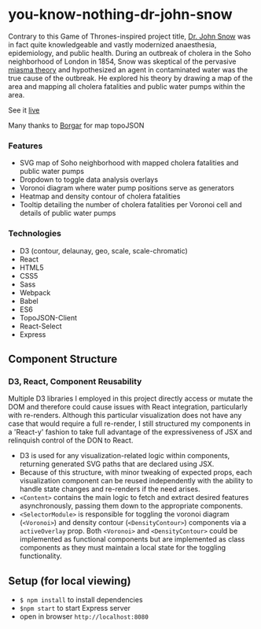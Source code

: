 # you-know-nothing-dr-john-snow
Contrary to this Game of Thrones-inspired project title, [Dr. John Snow](https://en.wikipedia.org/wiki/John_Snow) was in fact quite knowledgeable and vastly modernized anaesthesia, epidemiology, and public health. During an outbreak of cholera in the Soho neighborhood of London in 1854, Snow was skeptical of the pervasive [miasma theory](https://en.wikipedia.org/wiki/Miasma_theory) and hypothesized an agent in contaminated water was the true cause of the outbreak. He explored his theory by drawing a map of the area and mapping all cholera fatalities and public water pumps within the area. 

See it [live](https://nwilliams770.github.io/you-know-nothing-dr-john-snow/)

Many thanks to [Borgar](https://github.com/borgar) for map topoJSON

### Features
- SVG map of Soho neighborhood with mapped cholera fatalities and public water pumps
- Dropdown to toggle data analysis overlays
- Voronoi diagram where water pump positions serve as generators
- Heatmap and density contour of cholera fatalities
- Tooltip detailing the number of cholera fatalities per Voronoi cell and details of public water pumps

### Technologies
- D3 (contour, delaunay, geo, scale, scale-chromatic)
- React
- HTML5
- CSS5
- Sass
- Webpack
- Babel
- ES6
- TopoJSON-Client
- React-Select
- Express

## Component Structure
### D3, React, Component Reusability
Multiple D3 libraries I employed in this project directly access or mutate the DOM and therefore could cause issues with React integration, particularly with re-renders. Although this particular visualization does not have any case that would require a full re-render, I still structured my components in a 'React-y' fashion to take full advantage of the expressiveness of JSX and relinquish control of the DON to React.

- D3 is used for any visualization-related logic within components, returning generated SVG paths that are declared using JSX. 
- Because of this structure, with minor tweaking of expected props, each visualization component can be reused independently with the ability to handle state changes and re-renders if the need arises.
- `<Content>` contains the main logic to fetch and extract desired features asynchronously, passing them down to the appropriate components.
- `<SelectorModule>` is responsible for toggling the voronoi diagram (`<Voronoi>`) and density contour (`<DensityContour>`) components via a `activeOverlay` prop. Both `<Voronoi>` and `<DensityContour>` could be implemented as functional components but are implemented as class components as they must maintain a local state for the toggling functionality.

## Setup (for local viewing)
- `$ npm install` to install dependencies
- `$npm start` to start Express server
- open in browser `http://localhost:8080`

